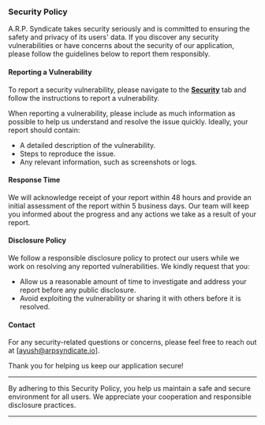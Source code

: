 ### Security Policy

A.R.P. Syndicate takes security seriously and is committed to ensuring the safety and privacy of its users' data. If you discover any security vulnerabilities or have concerns about the security of our application, please follow the guidelines below to report them responsibly.

#### Reporting a Vulnerability

To report a security vulnerability, please navigate to the **[Security](https://github.com/ARPSyndicate/puncia/security)** tab and follow the instructions to report a vulnerability.

When reporting a vulnerability, please include as much information as possible to help us understand and resolve the issue quickly. Ideally, your report should contain:

- A detailed description of the vulnerability.
- Steps to reproduce the issue.
- Any relevant information, such as screenshots or logs.

#### Response Time

We will acknowledge receipt of your report within 48 hours and provide an initial assessment of the report within 5 business days. Our team will keep you informed about the progress and any actions we take as a result of your report.

#### Disclosure Policy

We follow a responsible disclosure policy to protect our users while we work on resolving any reported vulnerabilities. We kindly request that you:

- Allow us a reasonable amount of time to investigate and address your report before any public disclosure.
- Avoid exploiting the vulnerability or sharing it with others before it is resolved.

#### Contact

For any security-related questions or concerns, please feel free to reach out at [ayush@arpsyndicate.io].

Thank you for helping us keep our application secure!

---

By adhering to this Security Policy, you help us maintain a safe and secure environment for all users. We appreciate your cooperation and responsible disclosure practices.

---